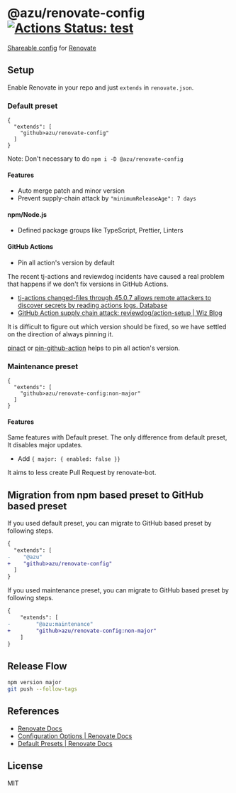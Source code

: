 # @azu/renovate-config [![Actions Status: test](https://github.com/azu/renovate-config/workflows/test/badge.svg)](https://github.com/azu/renovate-config/actions?query=workflow%3A"test")

[Shareable config](https://renovatebot.com/docs/config-presets/) for [Renovate](https://renovatebot.com)

## Setup

Enable Renovate in your repo and just `extends` in `renovate.json`.

### Default preset

```json5
{
  "extends": [
    "github>azu/renovate-config"
  ]
}
```

Note: Don't necessary to do `npm i -D @azu/renovate-config`

#### Features

- Auto merge patch and minor version
- Prevent supply-chain attack by `"minimumReleaseAge": 7 days`

#### npm/Node.js

- Defined package groups like TypeScript, Prettier, Linters

#### GitHub Actions

- Pin all action's version by default

The recent tj-actions and reviewdog incidents have caused a real problem that happens if we don't fix versions in GitHub Actions.

- [tj-actions changed-files through 45.0.7 allows remote attackers to discover secrets by reading actions logs. Database](https://github.com/advisories/GHSA-mrrh-fwg8-r2c3)
- [GitHub Action supply chain attack: reviewdog/action-setup | Wiz Blog](https://www.wiz.io/blog/new-github-action-supply-chain-attack-reviewdog-action-setup)

It is difficult to figure out which version should be fixed, so we have settled on the direction of always pinning it.

[pinact](https://github.com/suzuki-shunsuke/pinact) or [pin-github-action](https://github.com/mheap/pin-github-action) helps to pin all action's version.


### Maintenance preset

```json5
{
  "extends": [
    "github>azu/renovate-config:non-major"
  ]
}
```

#### Features

Same features with Default preset.
The only difference from default preset, It disables major updates.

- Add `{ major: { enabled: false }}`

It aims to less create Pull Request by renovate-bot.

## Migration from npm based preset to GitHub based preset

If you used default preset, you can migrate to GitHub based preset by following steps.

```diff
{
  "extends": [
-    "@azu"
+    "github>azu/renovate-config"
  ]
}
```

If you used maintenance preset, you can migrate to GitHub based preset by following steps.

```diff
{
    "extends": [
-        "@azu:maintenance"
+        "github>azu/renovate-config:non-major"
    ]
}
```

## Release Flow

```bash
npm version major
git push --follow-tags
```

## References

- [Renovate Docs](https://renovatebot.com/docs/)
- [Configuration Options \| Renovate Docs](https://renovatebot.com/docs/configuration-options/)
- [Default Presets \| Renovate Docs](https://renovatebot.com/docs/presets-default/)

## License

MIT
